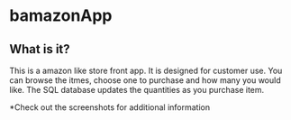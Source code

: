 # bamazonApp

## What is it?

This is a amazon like store front app. It is designed for customer use. You can browse the itmes, choose one to purchase and how many you would like. The SQL database updates the quantities as you purchase item.

*Check out the screenshots for additional information